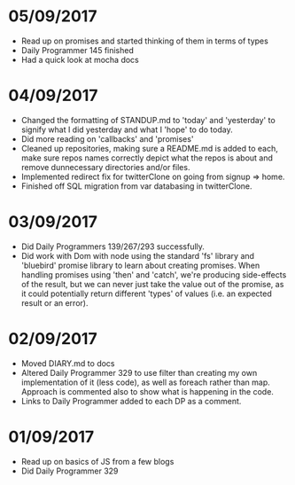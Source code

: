 # 05/09/2017

* Read up on promises and started thinking of them in terms of types
* Daily Programmer 145 finished
* Had a quick look at mocha docs

# 04/09/2017

* Changed the formatting of STANDUP.md to 'today' and 'yesterday' to signify what I did yesterday and what I 'hope' to do today.
* Did more reading on 'callbacks' and 'promises'
* Cleaned up repositories, making sure a README.md is added to each, make sure repos names correctly depict what the repos is about and remove dunnecessary directories and/or files.
* Implemented redirect fix for twitterClone on going from signup => home.
* Finished off SQL migration from var databasing in twitterClone.

# 03/09/2017

* Did Daily Programmers 139/267/293 successfully.
* Did work with Dom with node using the standard 'fs' library and 'bluebird' promise library to learn about creating promises. When handling promises using 'then' and 'catch', we're producing side-effects of the result, but we can never just take the value out of the promise, as it could potentially return different 'types' of values (i.e. an expected result or an error).

# 02/09/2017

* Moved DIARY.md to docs
* Altered Daily Programmer 329 to use filter than creating my own implementation of it (less code), as well as foreach rather than map. Approach is commented also to show what is happening in the code.
* Links to Daily Programmer added to each DP as a comment.

# 01/09/2017

* Read up on basics of JS from a few blogs
* Did Daily Programmer 329
